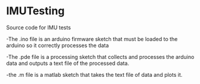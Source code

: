 # IMUTesting
Source code for IMU tests

-The .ino file is an arduino firmware sketch that must be loaded to the arduino so it correctly processes the data

-The .pde file is a processing sketch that collects and processes the arduino data and outputs a text file of the processed data.

-the .m file is a matlab sketch that takes the text file of data and plots it.
